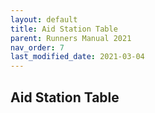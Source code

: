 ```yaml
---
layout: default
title: Aid Station Table
parent: Runners Manual 2021
nav_order: 7
last_modified_date: 2021-03-04
---
```


## Aid Station Table
